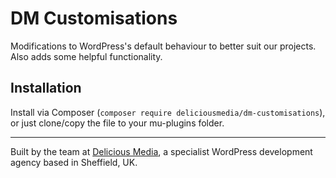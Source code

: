 # DM Customisations

Modifications to WordPress's default behaviour to better suit our projects. Also adds some helpful functionality.

## Installation

Install via Composer (`composer require deliciousmedia/dm-customisations`), or just clone/copy the file to your mu-plugins folder.

---
Built by the team at [Delicious Media](https://www.deliciousmedia.co.uk/), a specialist WordPress development agency based in Sheffield, UK.